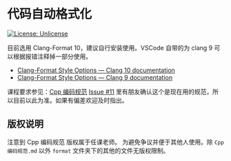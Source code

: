 代码自动格式化
=============
[![License: Unlicense](https://img.shields.io/badge/license-Unlicense-lightgrey.svg)](http://unlicense.org/)


目前选用 Clang-Format 10，建议自行安装使用。VSCode 自带的为 clang 9 可以根据报错注释掉一部分使用。
- [Clang-Format Style Options — Clang 10 documentation](https://releases.llvm.org/10.0.0/tools/clang/docs/ClangFormatStyleOptions.html)
- [Clang-Format Style Options — Clang 9 documentation](https://releases.llvm.org/9.0.0/tools/clang/docs/ClangFormatStyleOptions.html)

课程要求参见：[Cpp 编码规范](./Cpp编码规范.md)
[Issue #11](https://github.com/profthecopyright/Thunder_Class/issues/11) 里有朋友确认这个是现在用的规范，所以目前以此为准。如果有偏差欢迎及时指出。


## 版权说明

注意到 Cpp 编码规范 版权属于任课老师。
为避免争议并便于其他人使用。除 `Cpp编码规范.md` 以外 `format` 文件夹下的其他的文件无版权限制。
